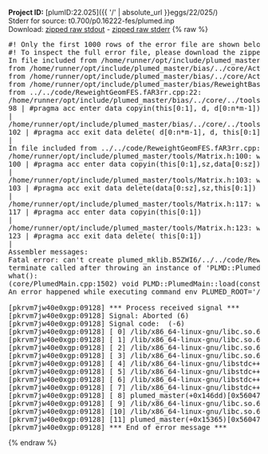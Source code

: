 **Project ID:** [plumID:22.025]({{ '/' | absolute_url }}eggs/22/025/)  
Stderr for source:  t0.700/p0.16222-fes/plumed.inp   
Download: [zipped raw stdout](plumed.inp.plumed_master.stdout.txt.zip) - [zipped raw stderr](plumed.inp.plumed_master.stderr.txt.zip) 
{% raw %}
<pre>
#! Only the first 1000 rows of the error file are shown below
#! To inspect the full error file, please download the zipped raw stderr file above
In file included from /home/runner/opt/include/plumed_master/bias/../core/../tools/Tools.h:27,
from /home/runner/opt/include/plumed_master/bias/../core/Action.h:28,
from /home/runner/opt/include/plumed_master/bias/../core/ActionWithValue.h:25,
from /home/runner/opt/include/plumed_master/bias/ReweightBase.h:25,
from ../../code/ReweightGeomFES.fAR3rr.cpp:22:
/home/runner/opt/include/plumed_master/bias/../core/../tools/Tensor.h:98: warning: ignoring ‘#pragma acc enter’ [-Wunknown-pragmas]
98 | #pragma acc enter data copyin(this[0:1], d, d[0:n*m-1])
|
/home/runner/opt/include/plumed_master/bias/../core/../tools/Tensor.h:102: warning: ignoring ‘#pragma acc exit’ [-Wunknown-pragmas]
102 | #pragma acc exit data delete( d[0:n*m-1], d, this[0:1])
|
In file included from ../../code/ReweightGeomFES.fAR3rr.cpp:24:
/home/runner/opt/include/plumed_master/tools/Matrix.h:100: warning: ignoring ‘#pragma acc enter’ [-Wunknown-pragmas]
100 | #pragma acc enter data copyin(this[0:1],sz,data[0:sz])
|
/home/runner/opt/include/plumed_master/tools/Matrix.h:103: warning: ignoring ‘#pragma acc exit’ [-Wunknown-pragmas]
103 | #pragma acc exit data delete(data[0:sz],sz,this[0:1])
|
/home/runner/opt/include/plumed_master/tools/Matrix.h:117: warning: ignoring ‘#pragma acc enter’ [-Wunknown-pragmas]
117 | #pragma acc enter data copyin(this[0:1])
|
/home/runner/opt/include/plumed_master/tools/Matrix.h:123: warning: ignoring ‘#pragma acc exit’ [-Wunknown-pragmas]
123 | #pragma acc exit data delete( this[0:1])
|
Assembler messages:
Fatal error: can't create plumed_mklib.B5ZWI6/../../code/ReweightGeomFES.o: No such file or directory
terminate called after throwing an instance of 'PLMD::Plumed::ExceptionError'
what():
(core/PlumedMain.cpp:1502) void PLMD::PlumedMain::load(const std::string&)
An error happened while executing command env PLUMED_ROOT='/home/runner/opt/lib/plumed_master' PLUMED_VERSION='2.11.0-dev' PLUMED_HTMLDIR='/home/runner/opt/share/doc/plumed_master' PLUMED_INCLUDEDIR='/home/runner/opt/include' PLUMED_PROGRAM_NAME='plumed_master' PLUMED_IS_INSTALLED='yes' "/home/runner/opt/lib/plumed_master"/scripts/mklib.sh -n -o ./../../code/ReweightGeomFES.2.11.0-dev.so ../../code/ReweightGeomFES.cpp

[pkrvm7jw40e0xgp:09128] *** Process received signal ***
[pkrvm7jw40e0xgp:09128] Signal: Aborted (6)
[pkrvm7jw40e0xgp:09128] Signal code:  (-6)
[pkrvm7jw40e0xgp:09128] [ 0] /lib/x86_64-linux-gnu/libc.so.6(+0x45330)[0x7f1ad7245330]
[pkrvm7jw40e0xgp:09128] [ 1] /lib/x86_64-linux-gnu/libc.so.6(pthread_kill+0x11c)[0x7f1ad729eb2c]
[pkrvm7jw40e0xgp:09128] [ 2] /lib/x86_64-linux-gnu/libc.so.6(gsignal+0x1e)[0x7f1ad724527e]
[pkrvm7jw40e0xgp:09128] [ 3] /lib/x86_64-linux-gnu/libc.so.6(abort+0xdf)[0x7f1ad72288ff]
[pkrvm7jw40e0xgp:09128] [ 4] /lib/x86_64-linux-gnu/libstdc++.so.6(+0xa5ff5)[0x7f1ad76a5ff5]
[pkrvm7jw40e0xgp:09128] [ 5] /lib/x86_64-linux-gnu/libstdc++.so.6(+0xbb0da)[0x7f1ad76bb0da]
[pkrvm7jw40e0xgp:09128] [ 6] /lib/x86_64-linux-gnu/libstdc++.so.6(_ZSt10unexpectedv+0x0)[0x7f1ad76a5a55]
[pkrvm7jw40e0xgp:09128] [ 7] /lib/x86_64-linux-gnu/libstdc++.so.6(+0xa5a6f)[0x7f1ad76a5a6f]
[pkrvm7jw40e0xgp:09128] [ 8] plumed_master(+0x146dd)[0x5604700276dd]
[pkrvm7jw40e0xgp:09128] [ 9] /lib/x86_64-linux-gnu/libc.so.6(+0x2a1ca)[0x7f1ad722a1ca]
[pkrvm7jw40e0xgp:09128] [10] /lib/x86_64-linux-gnu/libc.so.6(__libc_start_main+0x8b)[0x7f1ad722a28b]
[pkrvm7jw40e0xgp:09128] [11] plumed_master(+0x15365)[0x560470028365]
[pkrvm7jw40e0xgp:09128] *** End of error message ***
</pre>
{% endraw %}
